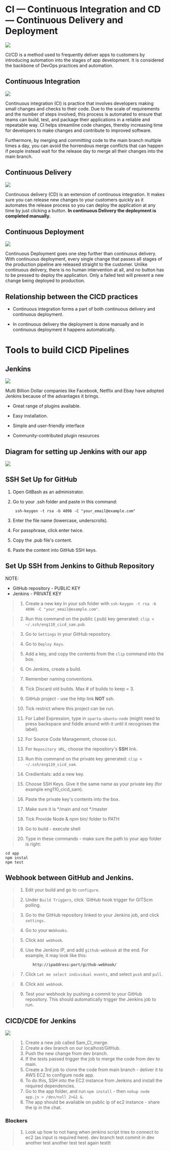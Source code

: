 # CI — Continuous Integration and CD — Continuous Delivery and Deployment

![](https://www.synopsys.com/content/dam/synopsys/sig-assets/images/cicd.svg.imgo.svg)

CI/CD is a method used to frequently deliver apps to customers by introducing automation into the stages of app development. It is considered the backbone of DevOps practices and automation.

## Continuous Integration

![](https://miro.medium.com/max/1400/0*oT8URYV7NzjEplUZ.png)

Continuous integration (CI) is practice that involves developers making small changes and checks to their code. Due to the scale of requirements and the number of steps involved, this process is automated to ensure that teams can build, test, and package their applications in a reliable and repeatable way. CI helps streamline code changes, thereby increasing time for developers to make changes and contribute to improved software.

Furthermore, by merging and committing code to the main branch multiple times a day, you can avoid the horrendous merge conflicts that can happen if people instead wait for the release day to merge all their changes into the main branch.

## Continuous Delivery

![](https://miro.medium.com/max/1400/0*AUo3q0hKivOsw6jU.png)

Continuous delivery (CD) is an extension of continuous integration. It makes sure you can release new changes to your customers quickly as it automates the release process so you can deploy the application at any time by just clicking a button. **In continuous Delivery the deployment is completed manually.**

## Continuous Deployment

![](https://miro.medium.com/max/1400/0*y2Pwj5q1aeZ6zweo.png)

Continuous Deployment goes one step further than continuous delivery. With continuous deployment, every single change that passes all stages of the production pipeline are released straight to the customer. Unlike continuous delivery, there is no human intervention at all, and no button has to be pressed to deploy the application. Only a failed test will prevent a new change being deployed to production.

## Relationship between the CICD practices

* Continuous integration forms a part of both continuous delivery and continuous deployment. 

* In continuous delivery the deployment is done manually and in continuous deployment it happens automatically.

# Tools to build CICD Pipelines

## Jenkins

![](https://miro.medium.com/max/1400/0*_qH98tt7Szpn71w5.png)

Multi Billion Dollar companies like Facebook, Netflix and Ebay have adopted Jenkins because of the advantages it brings.

* Great range of plugins available.

* Easy installation.

* Simple and user-friendly interface

* Community-contributed plugin resources

## Diagram for setting up Jenkins with our app

![](https://i.imgur.com/EQ8eodO.png)

## SSH Set Up for GitHub

1. Open GitBash as an administrator.

2. Go to your .ssh folder and paste in this command:

        ssh-keygen -t rsa -b 4096 -C "your_email@example.com"

3. Enter the file name (lowercase, underscrolls).

4. For passphrase, click enter twice.

5. Copy the .pub file's content.

6. Paste the content into GitHub SSH keys.


## Set Up SSH from Jenkins to Github Repository

NOTE:
* GitHub repository - PUBLIC KEY
* Jenkins - PRIVATE KEY

> 1. Create a new key in your ssh folder with `ssh-keygen -t rsa -b 4096 -C "your_email@example.com"`.

> 2. Run this command on the public (.pub) key generated: `clip < ~/.ssh/eng110_cicd_sam.pub`.

> 3. Go to `Settings` in your GitHub repository.

> 4. Go to `Deploy Keys`.

> 5. Add a key, and copy the contents from the `clip` command into the box. 

> 6. On Jenkins, create a build.

> 7. Remember naming conventions.

> 8. Tick Discard old builds. Max # of builds to keep = 3.

> 9. GitHub project - use the http link **NOT** ssh.

> 10. Tick restrict where this project can be run.

> 11. For Label Expression, type in `sparta-ubuntu-node` (might need to press backspace and fiddle around with it until it recognises the label).

> 12. For Source Code Management, choose `Git`.

> 13. For `Repository URL`, choose the repository's **SSH** link. 

> 13. Run this command on the private key generated: `clip < ~/.ssh/eng110_cicd_sam`.

> 14. Credientials: add a new key.

> 15. Choose SSH Keys. Give it the same name as your private key (for example eng110_cicd_sam).

> 16. Paste the private key's contents into the box.

> 17. Make sure it is */main and not */master

> 18. Tick Provide Node & npm bin/ folder to PATH

> 19. Go to build - execute shell

> 20. Type in these commands - make sure the path to your app folder is right:

    cd app
    npm instal
    npm test

## Webhook between GitHub and Jenkins.

> 1. Edit your build and go to `configure`.

> 2. Under `Build Triggers`, click `GitHub hook trigger for GITScm polling.

> 3. Go to the GitHub repository linked to your Jenkins job, and click `settings.`

> 4. Go to your `Webhooks`.

> 5. Click `Add webhook`.

> 6. Use the Jenkins IP, and add `github-webhook` at the end. For example, it may look like this:

                http://ipaddress:port/github-webhook/

> 7. Click `Let me select individual events`, and select `push` and `pull`.

> 8. Click `Add webhook`.

> 9. Test your webhook by pushing a commit to your GitHub repository. This should automatically trigger the Jenkins job to run.

## CICD/CDE for Jenkins

![](https://i.imgur.com/n2bDQnE.png)

> 1. Create a new job called Sam_CI_merge.
> 2. Create a dev branch on our localhost/GitHub.
> 3. Push the new change from dev branch.
> 4. If the tests passed trigger the job to merge the code from dev to main.
> 5. Create a 3rd job to clone the code from main branch - deliver it to AWS EC2 to configure node app.
> 6. To do this, SSH into the EC2 instance from Jenkins and install the required dependencies.
> 7. Go to the app folder, and run `npm install` - then `nohup node app.js > /dev/null 2>&1 &`.
> 8. The app should be available on public ip of ec2 instance - share the ip in the chat.

### Blockers
> 1. Look up how to not hang when jenkins script tries to connect to ec2 (as input is required here).
dev branch
test commit in dev
another test
another test
test again
testtt